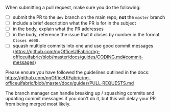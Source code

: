 When submitting a pull request, make sure you do the following:

- [ ] submit the PR to the `dev` branch on the main repo, **not** the `master` branch
- [ ] include a brief description what the PR is for in the subject
- [ ] in the body, explain what the PR addresses
- [ ] in the body, reference the issue that it closes by number in the format `Closes #000.`
- [ ] squash multiple commits into one and use good commit messages (https://github.com/ngOfficeUIFabric/ng-officeuifabric/blob/master/docs/guides/CODING.md#commit-messages)

Please ensure you have followed the guidelines outlined in the docs: https://github.com/ngOfficeUIFabric/ng-officeuifabric/blob/master/docs/guides/PULL-REQUESTS.md

The branch manager can handle breaking up / squashing commits and updating commit messages if you don't do it, but this will delay your PR from being merged most likely.
